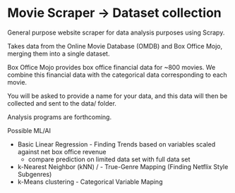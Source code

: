 # Movie Scraper -> Dataset collection
General purpose website scraper for data analysis purposes using Scrapy.

Takes data from the Online Movie Database (OMDB) and Box Office Mojo, merging them into a single dataset.

Box Office Mojo provides box office financial data for ~800 movies. We combine this financial data with the categorical data
corresponding to each movie.

You will be asked to provide a name for your data, and this data will then be
collected and sent to the data/ folder. 

Analysis programs are forthcoming. 

Possible ML/AI
- Basic Linear Regression - Finding Trends based on variables scaled against net box office revenue 
  - compare prediction on limited data set with full data set
- k-Nearest Neighbor (kNN) /  - True-Genre Mapping (Finding Netflix Style Subgenres)
- k-Means clustering - Categorical Variable Maping
